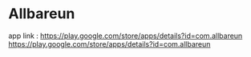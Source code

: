 # Allbareun

app link : [https://play.google.com/store/apps/details?id=com.allbareun
](https://play.google.com/store/apps/details?id=com.allbareun)https://play.google.com/store/apps/details?id=com.allbareun

